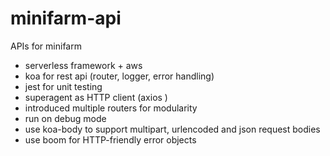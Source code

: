# minifarm-api
APIs for minifarm

* serverless framework + aws
* koa for rest api (router, logger, error handling)
* jest for unit testing
* superagent as HTTP client (axios )
* introduced multiple routers for modularity
* run on debug mode
* use koa-body to support multipart, urlencoded and json request bodies
* use boom for HTTP-friendly error objects




